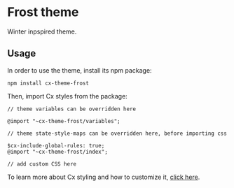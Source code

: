 # Frost theme

Winter inpspired theme.

## Usage

In order to use the theme, install its npm package:

```
npm install cx-theme-frost
```
Then, import Cx styles from the package:
```
// theme variables can be overridden here

@import "~cx-theme-frost/variables";

// theme state-style-maps can be overridden here, before importing css 

$cx-include-global-rules: true;
@import "~cx-theme-frost/index";

// add custom CSS here
```
To learn more about Cx styling and how to customize it, 
[click here](http://cx.codaxy.com/v/master/docs/concepts/css).